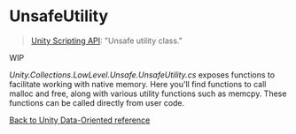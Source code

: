 # UnsafeUtility

> [Unity Scripting API](https://docs.unity3d.com/es/2018.1/ScriptReference/Unity.Collections.LowLevel.Unsafe.UnsafeUtility.html): "Unsafe utility class."

WIP

*Unity.Collections.LowLevel.Unsafe.UnsafeUtility.cs* exposes functions to facilitate working with native memory. Here you'll find functions to call malloc and free, along with various utility functions such as memcpy. These functions can be called directly from user code.

[Back to Unity Data-Oriented reference](index.md)